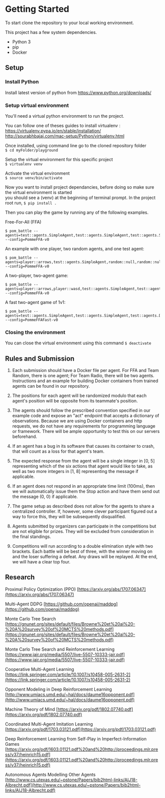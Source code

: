 # Getting Started

To start clone the repository to your local working environment.

This project has a few system dependencies.

* Python 3
* pip
* Docker

## Setup
### Install Python
Install latest version of python from https://www.python.org/downloads/

### Setup virtual environment
You'll need a virtual python environment to run the project.  

You can follow one of theses guides to install virtualenv :
https://virtualenv.pypa.io/en/stable/installation/
http://sourabhbajaj.com/mac-setup/Python/virtualenv.html

Once installed, using command line go to the cloned repository folder  
```$ cd myFolder/playground```  
  
Setup the virtual environment for this specific project  
```$ virtualenv venv```
  
Activate the virtual environment  
```$ source venv/bin/activate```  

Now you want to install project dependancies, before doing so make sure the virtual environment is started  
you should see a (venv) at the beginning of terminal prompt. In the project root run,
```$ pip install .```

Then you can play the game by running any of the following examples.

Free-For-All (FFA)
```
$ pom_battle --agents=test::agents.SimpleAgent,test::agents.SimpleAgent,test::agents.SimpleAgent,test::agents.SimpleAgent --config=PommeFFA-v0
```

An example with one player, two random agents, and one test agent:
```
$ pom_battle --agents=player::arrows,test::agents.SimpleAgent,random::null,random::null --config=PommeFFA-v0
```

A two-player, two-agent game:
```
$ pom_battle --agents=player::arrows,player::wasd,test::agents.SimpleAgent,test::agents.SimpleAgent --config=PommeFFA-v0
```

A fast two-agent game of 1v1:
```
$ pom_battle --agents=test::agents.SimpleAgent,test::agents.SimpleAgent,test::agents.DummyAgent,test::agents.DummyAgent --config=PommeFFAFast-v0
```

### Closing the environment
You can close the virtual environment using this command
```$ deactivate```

## Rules and Submission

1) Each submission should have a Docker file per agent. For FFA and Team Random, there is one agent; For Team Radio, there will be two agents. Instructions and an example for building Docker containers from trained agents can be found in our repository.

2) The positions for each agent will be randomized modulo that each agent's position will be opposite from its teammate's position.

3) The agents should follow the prescribed convention specified in our example code and expose an "act" endpoint that accepts a dictionary of observations. Because we are using Docker containers and http requests, we do not have any requirements for programming language or framework. There will be ample opportunity to test this on our servers beforehand.

4) If an agent has a bug in its software that causes its container to crash, that will count as a loss for that agent's team.

5) The expected response from the agent will be a single integer in [0, 5] representing which of the six actions that agent would like to take, as well as two more integers in [1, 8] representing the message if applicable.

6) If an agent does not respond in an appropriate time limit (100ms), then we will automatically issue them the Stop action and have them send out the message (0, 0) if applicable.

7) The game setup as described does not allow for the agents to share a centralized controller. If, however, some clever participant figured out a way to force this, they will be subsequently disqualified.

8) Agents submitted by organizers can participate in the competitions but are not eligible for prizes. They will be excluded from consideration in the final standings.

9) Competitions will run according to a double elimination style with two brackets. Each battle will be best of three, with the winner moving on and the loser suffering a defeat. Any draws will be replayed. At the end, we will have a clear top four.

## Research
Proximal Policy Optimization (PPO) [https://arxiv.org/abs/1707.06347](https://arxiv.org/abs/1707.06347)

Multi-Agent DDPG [https://github.com/openai/maddpg](https://github.com/openai/maddpg)

Monte Carlo Tree Search [https://gnunet.org/sites/default/files/Browne%20et%20al%20-%20A%20survey%20of%20MCTS%20methods.pdf](https://gnunet.org/sites/default/files/Browne%20et%20al%20-%20A%20survey%20of%20MCTS%20methods.pdf)

Monte Carlo Tree Search and Reinforcement Learning [https://www.jair.org/media/5507/live-5507-10333-jair.pdf](https://www.jair.org/media/5507/live-5507-10333-jair.pdf)

Cooperative Multi-Agent Learning [https://link.springer.com/article/10.1007/s10458-005-2631-2](https://link.springer.com/article/10.1007/s10458-005-2631-2)

Opponent Modeling in Deep Reinforcement Learning [http://www.umiacs.umd.edu/~hal/docs/daume16opponent.pdf](http://www.umiacs.umd.edu/~hal/docs/daume16opponent.pdf)

Machine Theory of Mind [https://arxiv.org/pdf/1802.07740.pdf](https://arxiv.org/pdf/1802.07740.pdf)

Coordinated Multi-Agent Imitation Learning [https://arxiv.org/pdf/1703.03121.pdf](https://arxiv.org/pdf/1703.03121.pdf)

Deep Reinforcement Learning from Self-Play in
Imperfect-Information Games [https://arxiv.org/pdf/1603.01121.pdf%20and%20http://proceedings.mlr.press/v37/heinrich15.pdf](https://arxiv.org/pdf/1603.01121.pdf%20and%20http://proceedings.mlr.press/v37/heinrich15.pdf)

Autonomous Agents Modelling Other Agents [http://www.cs.utexas.edu/~pstone/Papers/bib2html-links/AIJ18-Albrecht.pdf](http://www.cs.utexas.edu/~pstone/Papers/bib2html-links/AIJ18-Albrecht.pdf)
